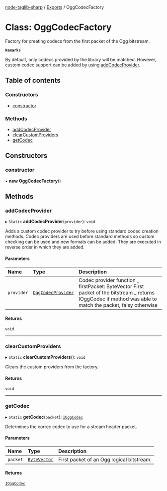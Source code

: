 [node-taglib-sharp](../README.md) / [Exports](../modules.md) / OggCodecFactory

# Class: OggCodecFactory

Factory for creating codecs from the first packet of the Ogg bitstream.

**`Remarks`**

By default, only codecs provided by the library will be matched. However, custom codec
support can be added by using [addCodecProvider](OggCodecFactory.md#addcodecprovider).

## Table of contents

### Constructors

- [constructor](OggCodecFactory.md#constructor)

### Methods

- [addCodecProvider](OggCodecFactory.md#addcodecprovider)
- [clearCustomProviders](OggCodecFactory.md#clearcustomproviders)
- [getCodec](OggCodecFactory.md#getcodec)

## Constructors

### constructor

• **new OggCodecFactory**()

## Methods

### addCodecProvider

▸ `Static` **addCodecProvider**(`provider`): `void`

Adds a custom codec provider to try before using standard codec creation methods.
Codec providers are used before standard methods so custom checking can be used and new
formats can be added. They are executed in reverse order in which they are added.

#### Parameters

| Name       | Type                                                 | Description                                                                                                                                                 |
| :--------- | :--------------------------------------------------- | :---------------------------------------------------------------------------------------------------------------------------------------------------------- |
| `provider` | [`OggCodecProvider`](../modules.md#oggcodecprovider) | Codec provider function _ firstPacket: ByteVector First packet of the bitstream _ returns IOggCodec if method was able to match the packet, falsy otherwise |

#### Returns

`void`

---

### clearCustomProviders

▸ `Static` **clearCustomProviders**(): `void`

Clears the custom providers from the factory.

#### Returns

`void`

---

### getCodec

▸ `Static` **getCodec**(`packet`): [`IOggCodec`](../interfaces/IOggCodec.md)

Determines the correc codec to use for a stream header packet.

#### Parameters

| Name     | Type                          | Description                               |
| :------- | :---------------------------- | :---------------------------------------- |
| `packet` | [`ByteVector`](ByteVector.md) | First packet of an Ogg logical bitstream. |

#### Returns

[`IOggCodec`](../interfaces/IOggCodec.md)
